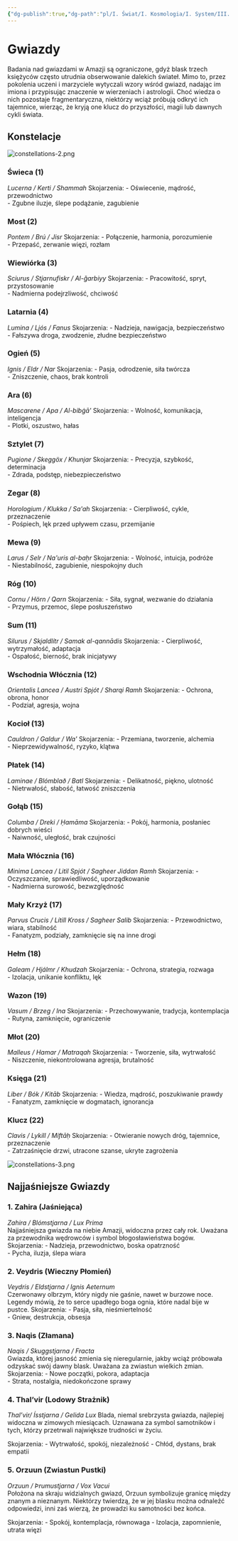 ```yaml
---
{"dg-publish":true,"dg-path":"pl/I. Świat/I. Kosmologia/I. System/III. Gwiazdy.md","permalink":"/pl/i-swiat/i-kosmologia/i-system/iii-gwiazdy/"}
---
```



# Gwiazdy
Badania nad gwiazdami w Amazji są ograniczone, gdyż blask trzech księżyców często utrudnia obserwowanie dalekich świateł. Mimo to, przez pokolenia uczeni i marzyciele wytyczali wzory wśród gwiazd, nadając im imiona i przypisując znaczenie w wierzeniach i astrologii. Choć wiedza o nich pozostaje fragmentaryczna, niektórzy wciąż próbują odkryć ich tajemnice, wierząc, że kryją one klucz do przyszłości, magii lub dawnych cykli świata.

## Konstelacje
![constellations-2.png](/img/user/7%20Task/files/7%20Worlds/762%20Amasia/7621%20Cosmology/76212%20Moons/constellations-2.png)

### Świeca (1)
_Lucerna / Kerti / Shammah_
Skojarzenia:
	- Oświecenie, mądrość, przewodnictwo  
	- Zgubne iluzje, ślepe podążanie, zagubienie

### Most (2)
_Pontem / Brú / Jisr_
Skojarzenia:
	- Połączenie, harmonia, porozumienie  
	- Przepaść, zerwanie więzi, rozłam

### Wiewiórka (3)
_Sciurus / Stjarnufiskr / Al-ǧarbiyy_
Skojarzenia:
	- Pracowitość, spryt, przystosowanie  
	- Nadmierna podejrzliwość, chciwość

### Latarnia (4)
_Lumina / Ljós / Fanus_
Skojarzenia:
	- Nadzieja, nawigacja, bezpieczeństwo  
	- Fałszywa droga, zwodzenie, złudne bezpieczeństwo

### Ogień (5)
_Ignis / Eldr / Nar_
Skojarzenia:
	- Pasja, odrodzenie, siła twórcza  
	- Zniszczenie, chaos, brak kontroli

### Ara (6)
_Mascarene / Apa / Al-bibġā'_
Skojarzenia:
	- Wolność, komunikacja, inteligencja  
	- Plotki, oszustwo, hałas

### Sztylet (7)
_Pugione / Skeggöx / Khunjar_
Skojarzenia:
	- Precyzja, szybkość, determinacja  
	- Zdrada, podstęp, niebezpieczeństwo

### Zegar (8)
_Horologium / Klukka / Sa'ah_
Skojarzenia:
	- Cierpliwość, cykle, przeznaczenie  
	- Pośpiech, lęk przed upływem czasu, przemijanie

### Mewa (9)
_Larus / Selr / Na'uris al-baḥr_
Skojarzenia:
	- Wolność, intuicja, podróże  
	- Niestabilność, zagubienie, niespokojny duch

### Róg (10)
_Cornu / Hörn / Qarn_
Skojarzenia:
	- Siła, sygnał, wezwanie do działania  
	- Przymus, przemoc, ślepe posłuszeństwo

### Sum (11)
_Silurus / Skjaldlítr / Samak al-qannādis_
Skojarzenia:
	- Cierpliwość, wytrzymałość, adaptacja  
	- Ospałość, bierność, brak inicjatywy

### Wschodnia Włócznia (12)
_Orientalis Lancea / Austri Spjót / Sharqi Ramh_
Skojarzenia:
	- Ochrona, obrona, honor  
	- Podział, agresja, wojna

### Kocioł (13)
_Cauldron / Galdur / Wa'_
Skojarzenia:
	- Przemiana, tworzenie, alchemia  
	- Nieprzewidywalność, ryzyko, klątwa

### Płatek (14)
_Laminae / Blómblað / Batl_
Skojarzenia:
	- Delikatność, piękno, ulotność  
	- Nietrwałość, słabość, łatwość zniszczenia

### Gołąb (15)
_Columba / Dreki / Ḥamāma_
Skojarzenia:
	- Pokój, harmonia, posłaniec dobrych wieści  
	- Naiwność, uległość, brak czujności

### Mała Włócznia (16)
_Minima Lancea / Litil Spjót / Sagheer Jiddan Ramh_
Skojarzenia:
	- Oczyszczanie, sprawiedliwość, uporządkowanie  
	- Nadmierna surowość, bezwzględność

### Mały Krzyż (17)
_Parvus Crucis / Lítill Kross / Sagheer Salib_
Skojarzenia:
	- Przewodnictwo, wiara, stabilność  
	- Fanatyzm, podziały, zamknięcie się na inne drogi

### Hełm (18)
_Galeam / Hjálmr / Khudzah_
Skojarzenia:
	- Ochrona, strategia, rozwaga  
	- Izolacja, unikanie konfliktu, lęk

### Wazon (19)
_Vasum / Brzeg / Ina_
Skojarzenia:
	- Przechowywanie, tradycja, kontemplacja  
	- Rutyna, zamknięcie, ograniczenie

### Młot (20)
_Malleus / Hamar / Matraqah_
Skojarzenia:
	- Tworzenie, siła, wytrwałość  
	- Niszczenie, niekontrolowana agresja, brutalność

### Księga (21)
_Liber / Bók / Kitāb_
Skojarzenia:
	- Wiedza, mądrość, poszukiwanie prawdy  
	- Fanatyzm, zamknięcie w dogmatach, ignorancja

### Klucz (22)
_Clavis / Lykill / Miftāḥ_
Skojarzenia:
	- Otwieranie nowych dróg, tajemnice, przeznaczenie  
	- Zatrzaśnięcie drzwi, utracone szanse, ukryte zagrożenia

![constellations-3.png](/img/user/7%20Task/files/7%20Worlds/762%20Amasia/7621%20Cosmology/76212%20Moons/constellations-3.png)

## Najjaśniejsze Gwiazdy
### 1. Zahira (Jaśniejąca)
_Zahira / Blómstjarna / Lux Prima_  
Najjaśniejsza gwiazda na niebie Amazji, widoczna przez cały rok. Uważana za przewodnika wędrowców i symbol błogosławieństwa bogów.
Skojarzenia:
	- Nadzieja, przewodnictwo, boska opatrzność  
	- Pycha, iluzja, ślepa wiara  

### 2. Veydris (Wieczny Płomień)
_Veydris / Eldstjarna / Ignis Aeternum_  
Czerwonawy olbrzym, który nigdy nie gaśnie, nawet w burzowe noce. Legendy mówią, że to serce upadłego boga ognia, które nadal bije w pustce.
Skojarzenia:
	- Pasja, siła, nieśmiertelność  
	- Gniew, destrukcja, obsesja  

### 3. Naqis (Złamana)
_Naqis / Skuggstjarna / Fracta_  
Gwiazda, której jasność zmienia się nieregularnie, jakby wciąż próbowała odzyskać swój dawny blask. Uważana za zwiastun wielkich zmian.
Skojarzenia:
	- Nowe początki, pokora, adaptacja  
	- Strata, nostalgia, niedokończone sprawy  

### 4. Thal’vir (Lodowy Strażnik)
_Thal’vir/ Ísstjarna / Gelida Lux_
Blada, niemal srebrzysta gwiazda, najlepiej widoczna w zimowych miesiącach. Uznawana za symbol samotników i tych, którzy przetrwali największe trudności w życiu.

Skojarzenia:
	- Wytrwałość, spokój, niezależność
	- Chłód, dystans, brak empatii

### 5. Orzuun (Zwiastun Pustki)
_Orzuun / Þrumustjarna / Vox Vacui_  
Położona na skraju widzialnych gwiazd, Orzuun symbolizuje granicę między znanym a nieznanym. Niektórzy twierdzą, że w jej blasku można odnaleźć odpowiedzi, inni zaś wierzą, że prowadzi ku samotności bez końca.

Skojarzenia:
	- Spokój, kontemplacja, równowaga
	- Izolacja, zapomnienie, utrata więzi
